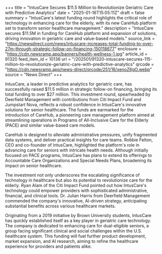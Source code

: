 +++
title = "IntusCare Secures $11.5 Million to Revolutionize Geriatric Care with Predictive Analytics"
date = "2025-01-16T15:05:11Z"
draft = false
summary = "IntusCare's latest funding round highlights the critical role of technology in enhancing care for the elderly, with its new CareHub platform set to transform senior healthcare management."
description = "IntusCare secures $11.5M in funding for CareHub platform and expansion of solutions, driving innovation in geriatric care and value-based models."
source_link = "https://newsdirect.com/news/intuscare-increases-total-funding-to-over-27m-through-strategic-follow-on-financing-150118677"
enclosure = "https://cdn.newsramp.app/banners/health-wellness-1.jpg"
article_id = 91320
feed_item_id = 10136
url = "/202501/91320-intuscare-secures-115-million-to-revolutionize-geriatric-care-with-predictive-analytics"
qrcode = "https://cdn.newsramp.app/news-direct/qrcode/251/16/xenoZ6gO.webp"
source = "News Direct"
+++

<p>IntusCare, a leader in predictive analytics for geriatric care, has successfully raised $11.5 million in strategic follow-on financing, bringing its total funding to over $27 million. This investment round, spearheaded by Deerfield Management with contributions from Citi Impact Fund and Jumpstart Nova, reflects a robust confidence in IntusCare's innovative solutions for senior healthcare. The funds are earmarked for the introduction of CareHub, a pioneering care management platform aimed at streamlining operations in Programs of All-Inclusive Care for the Elderly (PACE) and similar value-based care models.</p><p>CareHub is designed to alleviate administrative pressures, unify fragmented data systems, and deliver practical insights for care teams. Robbie Felton, CEO and co-founder of IntusCare, highlighted the platform's role in advancing care for seniors with intricate health needs. Although initially focused on PACE programs, IntusCare has plans to extend its offerings to Accountable Care Organizations and Special Needs Plans, broadening its impact on senior healthcare.</p><p>The investment not only underscores the escalating significance of technology in healthcare but also its potential to revolutionize care for the elderly. Ryan Alam of the Citi Impact Fund pointed out how IntusCare's technology could empower providers with sophisticated administrative, financial, and clinical tools. Dr. Julian Harris from Deerfield Management commended the company's innovative, AI-driven strategy, anticipating substantial benefits across various healthcare markets.</p><p>Originating from a 2019 initiative by Brown University students, IntusCare has quickly established itself as a key player in geriatric care technology. The company is dedicated to enhancing care for dual-eligible seniors, a group facing significant clinical and social challenges within the U.S. healthcare system. This funding will fuel further product development, market expansion, and AI research, aiming to refine the healthcare experience for providers and patients alike.</p>